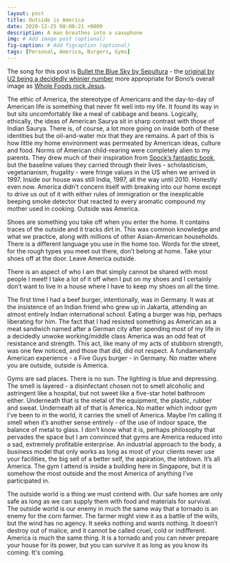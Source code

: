 ```yaml
---
layout: post
title: Outside is America
date: 2020-12-25 08:00:21 +0800
description: A man breathes into a saxophone
img: # Add image post (optional)
fig-caption: # Add figcaption (optional)
tags: [Personal, America, Burgers, Gyms]
---
```


The song for this post is [Bullet the Blue Sky by Sepultura](https://www.youtube.com/watch?v=ASArtPbjP4s&ab_channel=BlankTV) - the [original by U2 being a decidedly whinier number](https://www.youtube.com/watch?v=fdmNC8ylrXI&ab_channel=JordanLloyd) more appropriate for Bono’s overall image as [Whole Foods rock Jesus](https://i.imgur.com/fRSmCrD.jpg).

The ethic of America, the stereotype of Americans and the day-to-day of American life is something that never fit well into my life. It found its way in but sits uncomfortably like a meal of cabbage and beans. Logically, ethically, the ideas of American Saurya sit in sharp contrast with those of Indian Saurya. There is, of course, a lot more going on inside both of these identities but the oil-and-water mix that they are remains. A part of this is how little my home environment was permeated by American ideas, culture and food. Norms of American child-rearing were completely alien to my parents. They drew much of their inspiration from [Spock’s fantastic book](https://theconversation.com/dr-spocks-timeless-lessons-in-parenting-122377), but the baseline values they carried through their lives - scholasticism, vegetarianism, frugality - were fringe values in the US when we arrived in 1997. Inside our house was still India, 1997, all the way until 2010. Honestly even now. America didn’t concern itself with breaking into our home except to drive us out of it with either rules of immigration or the inexplicable beeping smoke detector that reacted to every aromatic compound my mother used in cooking. Outside was America.

Shoes are something you take off when you enter the home. It contains traces of the outside and it tracks dirt in. This was common knowledge and what we practice, along with millions of other Asian-American households.
There is a different language you use in the home too. Words for the street, for the rough types you meet out there, don’t belong at home. Take your shoes off at the door. Leave America outside.

There is an aspect of who I am that simply cannot be shared with most people I meet! I take a lot of it off when I put on my shoes and I certainly don’t want to live in a house where I have to keep my shoes on all the time.

The first time I had a beef burger, intentionally, was in Germany. It was at the insistence of an Indian friend who grew up in Jakarta, attending an almost entirely Indian international school. Eating a burger was hip, perhaps liberating for him. The fact that I had resisted something as American as a meat sandwich named after a German city after spending most of my life in a decidedly unwoke working/middle class America was an odd feat of resistance and strength.  This act, like many of my acts of stubborn strength, was one few noticed, and those that did, did not respect. A fundamentally American experience - a Five Guys burger - in Germany. No matter where you are outside, outside is America.

Gyms are sad places. There is no sun. The lighting is blue and depressing. The smell is layered - a disinfectant chosen not to smell alcoholic and astringent like a hospital, but not sweet like a five-star hotel bathroom either. Underneath that is the metal of the equipment, the plastic, rubber and sweat. Underneath all of that is America. No matter which indoor gym I’ve been to in the world, it carries the smell of America. Maybe I’m calling it smell when it’s another sense entirely - of the use of indoor space, the balance of metal to glass. I don’t know what it is, perhaps philosophy that pervades the space but I am convinced that gyms are America reduced into a sad, extremely profitable enterprise. An industrial approach to the body, a business model that only works as long as most of your clients never use your facilities, the big sell of a better self, the aspiration, the letdown. It’s all America. The gym I attend is inside a building here in Singapore, but it is somehow the most outside and the most America of anything I’ve participated in.

The outside world is a thing we must contend with. Our safe homes are only safe as long as we can supply them with food and materials for survival. The outside world is our enemy in much the same way that a tornado is an enemy for the corn farmer. The farmer might view it as a battle of the wills, but the wind has no agency. It seeks nothing and wants nothing. It doesn’t destroy out of malice, and it cannot be called cruel, cold or indifferent. America is much the same thing. It is a tornado and you can never prepare your house for its power, but you can survive it as long as you know its coming. It's coming.
